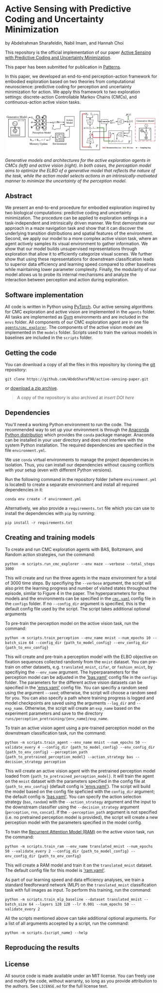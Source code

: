 # Active Sensing with Predictive Coding and Uncertainty Minimization

by
Abdelrahman Sharafeldin,
Nabil Imam,
and Hannah Choi

This repository is the official implementation of our paper [Active Sensing with Predictive Coding and Uncertainty Minimization](https://arxiv.org/abs/2307.00668).

This paper has been submitted for publication in [Patterns](https://www.cell.com/patterns/home).

In this paper, we developed an end-to-end perception-action framework for embodied exploration based on two theories from computational neuroscience: predictive coding for perception and uncertainty minimization for action. We apply this framework to two exploration settings: discrete-action Controllable Markov Chains (CMCs), and continuous-action active vision tasks. 

![](models_architectures.png)


*Generative models and architectures for the active exploration agents in CMCs (left) and active vision (right). In both cases, the perception model aims to optimize the ELBO of a generative model that reflects the nature of the task, while the action model selects actions in an intrinsically-motivated manner to minimize the uncertainty of the perception model.*


## Abstract

We present an end-to-end procedure for embodied exploration inspired by two biological computations: predictive coding and uncertainty minimization. The procedure can be applied to exploration settings in a task-independent and intrinsically driven manner. We first demonstrate our approach in a maze navigation task and show that it can discover the underlying transition distributions and spatial features of the environment. Second, we apply our model to a more complex active vision task, where an agent actively samples its visual environment to gather information. We show that our model builds unsupervised representations through exploration that allow it to efficiently categorize visual scenes. We further show that using these representations for downstream classification leads to superior data efficiency and learning speed compared to other baselines while maintaining lower parameter complexity.  Finally, the modularity of our model allows us to probe its internal mechanisms and analyze the interaction between perception and action during exploration.


## Software implementation

All code is written in Python using [PyTorch](pytroch.org). Our active sensing algorithms for CMC exploration and active vision are implemented in the `agents` folder. All tasks are implemented as [Gym](https://www.gymlibrary.dev/index.html) environments and are included in the `envs` folder. All components of our CMC exploration agent are in one file [`agents/cmc_explorer`](./agents/cmc_explorer.py). The components of the active vision model are implemented in the `models` folder. Scripts used to train the various models in baselines are included in the `scripts` folder.

## Getting the code

You can download a copy of all the files in this repository by cloning the
[git](https://git-scm.com/) repository:

    git clone https://github.com/AbdoSharaf98/active-sensing-paper.git

or [download a zip archive](https://github.com/AbdoSharaf98/active-sensing-paper/archive/refs/heads/main.zip).

> A copy of the repository is also archived at *insert DOI here*


## Dependencies

You'll need a working Python environment to run the code.
The recommended way to set up your environment is through the
[Anaconda Python distribution](https://www.anaconda.com/download/) which
provides the `conda` package manager.
Anaconda can be installed in your user directory and does not interfere with
the system Python installation.
The required dependencies are specified in the file `environment.yml`.

We use `conda` virtual environments to manage the project dependencies in
isolation.
Thus, you can install our dependencies without causing conflicts with your
setup (even with different Python versions).

Run the following command in the repository folder (where `environment.yml`
is located) to create a separate environment and install all required
dependencies in it:

    conda env create -f environment.yml

Alternatively, we also provide a `requirements.txt` file which you can use to install the dependencies with `pip` by running:

    pip install -r requirements.txt

## Creating and training models

To create and run CMC exploration agents with BAS, Boltzmann, and Random action strategies, run the command:

    python -m scripts.run_cmc_explorer --env maze --verbose --total_steps 3000
    
This will create and run the three agents in the maze environment for a total of 3000 time steps. By specifiying the `--verbose` argument, the script will also print the learning progress and number of visited states throughout the episode, similar to Figure 4 in the paper. The hyperparameters for the models and the environments can be specified in the [`cmc.yaml`](./configs/cmc.yaml) config file in the `configs` folder. If no `--config_dir` argument is specified, this is the default config file used by the script. The script takes additional optional arguments 

To pre-train the perception model on the active vision task, run the command:

    python -m scripts.train_perception --env_name mnist --num_epochs 10 --batch_size 64 --config_dir {path_to_model_config} --env_config_dir {path_to_env_config}

This will create and pre-train a perception model with the ELBO objective on fixation sequences collected randomly from the `mnist` dataset. You can pre-train on other datasets, e.g. `translated_mnist`, `cifar`, or `fashion_mnist`, by specifiying the `--env_name` argument. The hyperparameters for the perception model can be adjusted in the ['bas.yaml'](./configs/bas.yaml) config file in the `configs` folder. The parameters for the different active vision datasets can be specified in the ['envs.yaml'](./configs/envs.yaml) config file. You can specifiy a random seed using the argument `--seed`; otherwise, the script will choose a random seed for you. You can also specify a path where training progress is logged and model checkpoints are saved using the arguments `--log_dir` and `--exp_name`. Otherwise, the script will create an `exp_name` based on the experiment parameters and save to the directory `runs/perception_pretraining/{env_name}/exp_name`.

To train an active vision agent using a pre-trained perception model on the downstream classification task, run the command:

    python -m scripts.train_agent --env_name mnist --num_epochs 50 --validate_every 4 --config_dir {path_to_model_config} --env_config_dir {path_to_env_config} --perception_path {path_to_pretrained_perception_model} --action_strategy bas --decision_strategy perception

This will create an active vision agent with the pretrained perception model loaded from `{path_to_pretrained_perception_model}`. It will train the agent on the `mnist` dataset with the parameters specified in the config file at `{path_to_env_config}` (default config is ['envs.yaml'](./configs/envs.yaml)). The script will build the model based on the config file speficied with the `config_dir` argument; the default config is ['bas.yaml'](./configs/bas.yaml). You can specify the action selection strategy (`bas`, `random`) with the `--action_strategy` argument and the input to the downstream classifier using the `--decision_strategy` argument (`perception`, `rnn`, `concat`). If the `--perception_path` argument is not specified (i.e. no pretrained perception model is provided), the script will create a new perception model with the parameters specified in the model config. 

To train the [Recurrent Attention Model (RAM)](https://arxiv.org/abs/1406.6247) on the active vision task, run the command: 

    python -m scripts.train_ram --env_name translated_mnist --num_epochs 50 --validate_every 2 --config_dir {path_to_model_config} --env_config_dir {path_to_env_config}

This will create a RAM model and train it on the `translated_mnist` dataset. The default config file for this model is ['ram.yaml'](./configs/ram.yaml). 

As part of our learning speed and data efficiency analyses, we train a standard feedforward network (MLP) on the `translated_mnist` classification task with full images as input. To perform this training, run the command:

    python -m scripts.train_mlp_baseline --dataset translated_mnist --batch_size 64 --layers 128 128 --lr 0.001 --num_epochs 50 --validate_every 2

All the scripts mentioned above can take additional optional arguments. For a list of all arguments accepted by a script, run the command:

    python -m scripts.{script_name} --help

## Reproducing the results

[//]: <> (TODO)

## License

All source code is made available under an MIT license. You can freely
use and modify the code, without warranty, so long as you provide attribution
to the authors. See `LICENSE.md` for the full license text.
